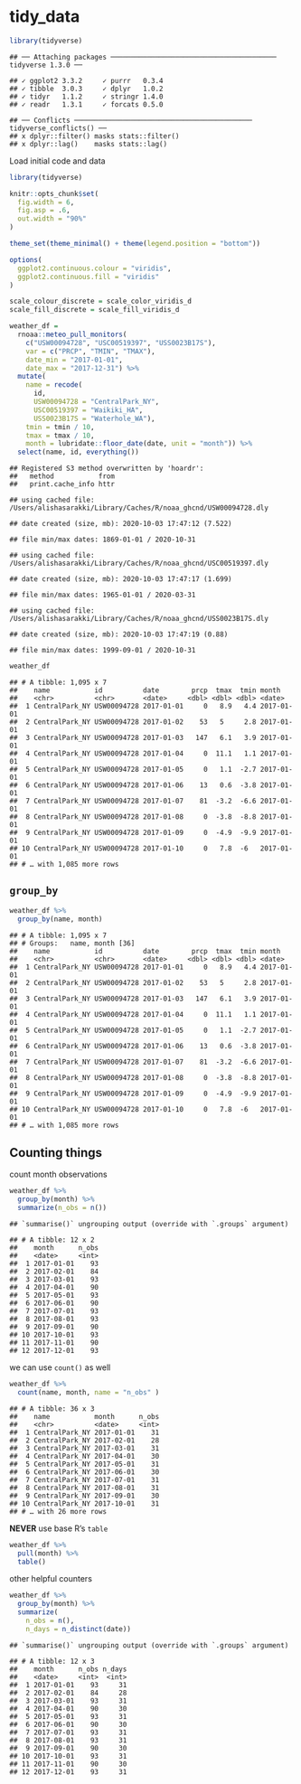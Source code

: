 tidy\_data
================

``` r
library(tidyverse)
```

    ## ── Attaching packages ───────────────────────────────────────── tidyverse 1.3.0 ──

    ## ✓ ggplot2 3.3.2     ✓ purrr   0.3.4
    ## ✓ tibble  3.0.3     ✓ dplyr   1.0.2
    ## ✓ tidyr   1.1.2     ✓ stringr 1.4.0
    ## ✓ readr   1.3.1     ✓ forcats 0.5.0

    ## ── Conflicts ──────────────────────────────────────────── tidyverse_conflicts() ──
    ## x dplyr::filter() masks stats::filter()
    ## x dplyr::lag()    masks stats::lag()

Load initial code and data

``` r
library(tidyverse)

knitr::opts_chunk$set(
  fig.width = 6,
  fig.asp = .6,
  out.width = "90%"
)

theme_set(theme_minimal() + theme(legend.position = "bottom"))

options(
  ggplot2.continuous.colour = "viridis",
  ggplot2.continuous.fill = "viridis"
)

scale_colour_discrete = scale_color_viridis_d
scale_fill_discrete = scale_fill_viridis_d
```

``` r
weather_df =  
  rnoaa::meteo_pull_monitors(
    c("USW00094728", "USC00519397", "USS0023B17S"),
    var = c("PRCP", "TMIN", "TMAX"), 
    date_min = "2017-01-01",
    date_max = "2017-12-31") %>%
  mutate(
    name = recode(
      id, 
      USW00094728 = "CentralPark_NY", 
      USC00519397 = "Waikiki_HA",
      USS0023B17S = "Waterhole_WA"),
    tmin = tmin / 10,
    tmax = tmax / 10,
    month = lubridate::floor_date(date, unit = "month")) %>%
  select(name, id, everything())
```

    ## Registered S3 method overwritten by 'hoardr':
    ##   method           from
    ##   print.cache_info httr

    ## using cached file: /Users/alishasarakki/Library/Caches/R/noaa_ghcnd/USW00094728.dly

    ## date created (size, mb): 2020-10-03 17:47:12 (7.522)

    ## file min/max dates: 1869-01-01 / 2020-10-31

    ## using cached file: /Users/alishasarakki/Library/Caches/R/noaa_ghcnd/USC00519397.dly

    ## date created (size, mb): 2020-10-03 17:47:17 (1.699)

    ## file min/max dates: 1965-01-01 / 2020-03-31

    ## using cached file: /Users/alishasarakki/Library/Caches/R/noaa_ghcnd/USS0023B17S.dly

    ## date created (size, mb): 2020-10-03 17:47:19 (0.88)

    ## file min/max dates: 1999-09-01 / 2020-10-31

``` r
weather_df
```

    ## # A tibble: 1,095 x 7
    ##    name           id          date        prcp  tmax  tmin month     
    ##    <chr>          <chr>       <date>     <dbl> <dbl> <dbl> <date>    
    ##  1 CentralPark_NY USW00094728 2017-01-01     0   8.9   4.4 2017-01-01
    ##  2 CentralPark_NY USW00094728 2017-01-02    53   5     2.8 2017-01-01
    ##  3 CentralPark_NY USW00094728 2017-01-03   147   6.1   3.9 2017-01-01
    ##  4 CentralPark_NY USW00094728 2017-01-04     0  11.1   1.1 2017-01-01
    ##  5 CentralPark_NY USW00094728 2017-01-05     0   1.1  -2.7 2017-01-01
    ##  6 CentralPark_NY USW00094728 2017-01-06    13   0.6  -3.8 2017-01-01
    ##  7 CentralPark_NY USW00094728 2017-01-07    81  -3.2  -6.6 2017-01-01
    ##  8 CentralPark_NY USW00094728 2017-01-08     0  -3.8  -8.8 2017-01-01
    ##  9 CentralPark_NY USW00094728 2017-01-09     0  -4.9  -9.9 2017-01-01
    ## 10 CentralPark_NY USW00094728 2017-01-10     0   7.8  -6   2017-01-01
    ## # … with 1,085 more rows

## `group_by`

``` r
weather_df %>% 
  group_by(name, month)
```

    ## # A tibble: 1,095 x 7
    ## # Groups:   name, month [36]
    ##    name           id          date        prcp  tmax  tmin month     
    ##    <chr>          <chr>       <date>     <dbl> <dbl> <dbl> <date>    
    ##  1 CentralPark_NY USW00094728 2017-01-01     0   8.9   4.4 2017-01-01
    ##  2 CentralPark_NY USW00094728 2017-01-02    53   5     2.8 2017-01-01
    ##  3 CentralPark_NY USW00094728 2017-01-03   147   6.1   3.9 2017-01-01
    ##  4 CentralPark_NY USW00094728 2017-01-04     0  11.1   1.1 2017-01-01
    ##  5 CentralPark_NY USW00094728 2017-01-05     0   1.1  -2.7 2017-01-01
    ##  6 CentralPark_NY USW00094728 2017-01-06    13   0.6  -3.8 2017-01-01
    ##  7 CentralPark_NY USW00094728 2017-01-07    81  -3.2  -6.6 2017-01-01
    ##  8 CentralPark_NY USW00094728 2017-01-08     0  -3.8  -8.8 2017-01-01
    ##  9 CentralPark_NY USW00094728 2017-01-09     0  -4.9  -9.9 2017-01-01
    ## 10 CentralPark_NY USW00094728 2017-01-10     0   7.8  -6   2017-01-01
    ## # … with 1,085 more rows

## Counting things

count month observations

``` r
weather_df %>% 
  group_by(month) %>% 
  summarize(n_obs = n())
```

    ## `summarise()` ungrouping output (override with `.groups` argument)

    ## # A tibble: 12 x 2
    ##    month      n_obs
    ##    <date>     <int>
    ##  1 2017-01-01    93
    ##  2 2017-02-01    84
    ##  3 2017-03-01    93
    ##  4 2017-04-01    90
    ##  5 2017-05-01    93
    ##  6 2017-06-01    90
    ##  7 2017-07-01    93
    ##  8 2017-08-01    93
    ##  9 2017-09-01    90
    ## 10 2017-10-01    93
    ## 11 2017-11-01    90
    ## 12 2017-12-01    93

we can use `count()` as well

``` r
weather_df %>% 
  count(name, month, name = "n_obs" )
```

    ## # A tibble: 36 x 3
    ##    name           month      n_obs
    ##    <chr>          <date>     <int>
    ##  1 CentralPark_NY 2017-01-01    31
    ##  2 CentralPark_NY 2017-02-01    28
    ##  3 CentralPark_NY 2017-03-01    31
    ##  4 CentralPark_NY 2017-04-01    30
    ##  5 CentralPark_NY 2017-05-01    31
    ##  6 CentralPark_NY 2017-06-01    30
    ##  7 CentralPark_NY 2017-07-01    31
    ##  8 CentralPark_NY 2017-08-01    31
    ##  9 CentralPark_NY 2017-09-01    30
    ## 10 CentralPark_NY 2017-10-01    31
    ## # … with 26 more rows

**NEVER** use base R’s `table`

``` r
weather_df %>% 
  pull(month) %>% 
  table()
```

other helpful counters

``` r
weather_df %>% 
  group_by(month) %>% 
  summarize(
    n_obs = n(),
    n_days = n_distinct(date))
```

    ## `summarise()` ungrouping output (override with `.groups` argument)

    ## # A tibble: 12 x 3
    ##    month      n_obs n_days
    ##    <date>     <int>  <int>
    ##  1 2017-01-01    93     31
    ##  2 2017-02-01    84     28
    ##  3 2017-03-01    93     31
    ##  4 2017-04-01    90     30
    ##  5 2017-05-01    93     31
    ##  6 2017-06-01    90     30
    ##  7 2017-07-01    93     31
    ##  8 2017-08-01    93     31
    ##  9 2017-09-01    90     30
    ## 10 2017-10-01    93     31
    ## 11 2017-11-01    90     30
    ## 12 2017-12-01    93     31
